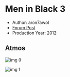 # Men in Black 3

* Author: aron7awol
* [Forum Post](https://www.avsforum.com/threads/bass-eq-for-filtered-movies.2995212/post-57692984)
* Production Year: 2012

## Atmos

![img 0](https://i.imgur.com/ZHBQUsX.jpg)

![img 1](https://i.imgur.com/puPn5Ub.jpg)


